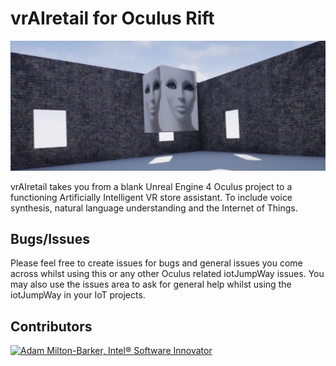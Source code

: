 # vrAIretail for Oculus Rift

![iotJumpWay Oculus Examples](_media/vrAIretail.png)

vrAIretail takes you from a blank Unreal Engine 4 Oculus project to a functioning Artificially Intelligent VR store assistant. To include voice synthesis, natural language understanding and the Internet of Things.

## Bugs/Issues

Please feel free to create issues for bugs and general issues you come across whilst using this or any other Oculus related iotJumpWay issues. You may also use the issues area to ask for general help whilst using the iotJumpWay in your IoT projects.

## Contributors

[![Adam Milton-Barker, Intel® Software Innovator](images/main/Intel-Software-Innovator.jpg)](https://github.com/iotJumpway)

